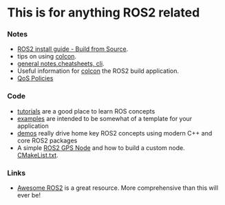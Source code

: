 # This is for anything ROS2 related


### Notes

- [ROS2 install guide - Build from Source](https://index.ros.org/doc/ros2/Installation/Eloquent/Linux-Development-Setup/).
- tips on using [colcon](/posts/ROS2/2020-05-05-colcon-notes.markdown).
- [general notes,cheatsheets, cli](/posts/ROS2/2020-05-05-ros2-notes.markdown).
- Useful information for [colcon](/posts/ROS2/2020-05-05-colcon-notes.markdown) the ROS2 build application.
- [QoS Policies](/posts/ROS2/2020-05-05-ros2-qos-policy-information.markdown)

### Code

- [tutorials](https://index.ros.org/doc/ros2/Tutorials/) are a good place to learn ROS concepts
- [examples](https://github.com/ros2/examples/tree/master/rclcpp) are intended to be somewhat of a template for your application
- [demos](https://github.com/ros2/demos) really drive home key ROS2 concepts using modern C++ and core ROS2 packages
- A simple [ROS2 GPS Node](/posts/ROS2/2020-05-05-basic-ros2-gps-node-still-a-work-in-progress.markdown) and how to build a custom node. [CMakeList.txt](/posts/ROS2/2020-05-05-basic-ros2-gps-node-still-a-work-in-progress.markdown#cmakelist).


### Links

- [Awesome ROS2](https://github.com/fkromer/awesome-ros2) is a great resource. More comprehensive than this will ever be!
